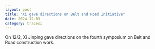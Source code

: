 ```yaml
---
layout: post
title: "Xi gave directions on Belt and Road Initiative"
date: 2024-12-03
category: tracexi
---
```


On 12/2, Xi Jinping gave directions on the fourth symposium on Belt and Road construction work.
